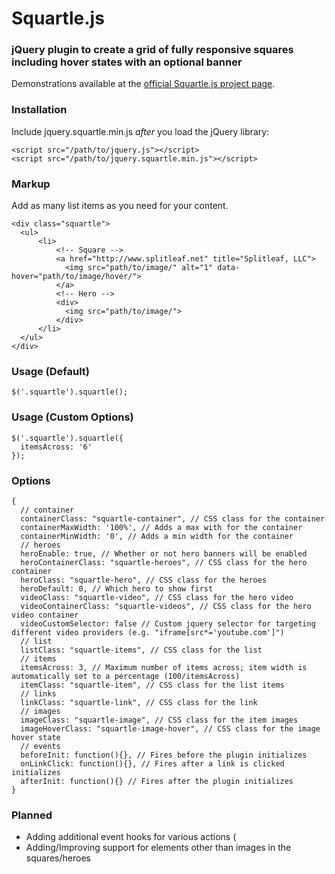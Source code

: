# Squartle.js

### jQuery plugin to create a grid of fully responsive squares including hover states with an optional banner

Demonstrations available at the [official Squartle.js project page](http://splitleaf.github.io/Splitleaf_Squartle/).

### Installation

Include jquery.squartle.min.js *after* you load the jQuery library:

    <script src="/path/to/jquery.js"></script>
    <script src="/path/to/jquery.squartle.min.js"></script>

### Markup

Add as many list items as you need for your content.

    <div class="squartle">
      <ul>
          <li>
              <!-- Square -->
              <a href="http://www.splitleaf.net" title="Splitleaf, LLC">
                <img src="path/to/image/" alt="1" data-hover="path/to/image/hover/">
              </a>
              <!-- Hero -->
              <div>
                <img src="path/to/image/">
              </div>
          </li>
      </ul>
    </div>

### Usage (Default)

    $('.squartle').squartle();

### Usage (Custom Options)

    $('.squartle').squartle({
      itemsAcross: '6'
    });

### Options

    {
      // container
      containerClass: "squartle-container", // CSS class for the container
      containerMaxWidth: '100%', // Adds a max with for the container
      containerMinWidth: '0', // Adds a min width for the container
      // heroes
      heroEnable: true, // Whether or not hero banners will be enabled
      heroContainerClass: "squartle-heroes", // CSS class for the hero container
      heroClass: "squartle-hero", // CSS class for the heroes
      heroDefault: 0, // Which hero to show first
      videoClass: "squartle-video", // CSS class for the hero video
      videoContainerClass: "squartle-videos", // CSS class for the hero video container
      videoCustomSelector: false // Custom jquery selector for targeting different video providers (e.g. "iframe[src*='youtube.com']")
      // list
      listClass: "squartle-items", // CSS class for the list
      // items
      itemsAcross: 3, // Maximum number of items across; item width is automatically set to a percentage (100/itemsAcross)
      itemClass: "squartle-item", // CSS class for the list items
      // links
      linkClass: "squartle-link", // CSS class for the link
      // images
      imageClass: "squartle-image", // CSS class for the item images
      imageHoverClass: "squartle-image-hover", // CSS class for the image hover state
      // events
      beforeInit: function(){}, // Fires before the plugin initializes
      onLinkClick: function(){}, // Fires after a link is clicked initializes
      afterInit: function(){} // Fires after the plugin initializes
    }

### Planned
* Adding additional event hooks for various actions (
* Adding/Improving support for elements other than images in the squares/heroes